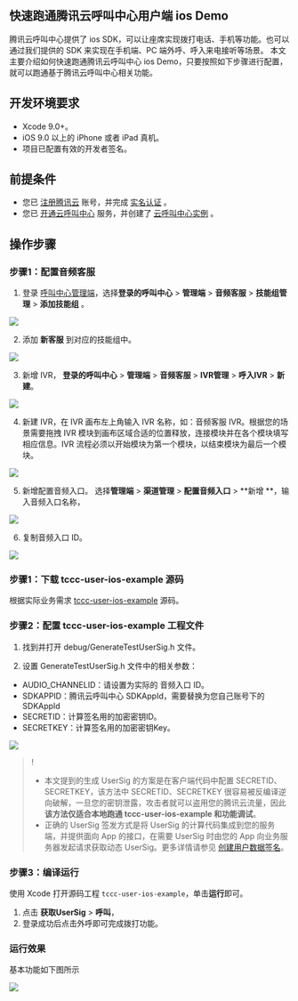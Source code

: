 ## 快速跑通腾讯云呼叫中心用户端 ios Demo

腾讯云呼叫中心提供了 ios SDK，可以让座席实现拨打电话、手机等功能。也可以通过我们提供的 SDK 来实现在手机端、PC 端外呼、呼入来电接听等场景。
本文主要介绍如何快速跑通腾讯云呼叫中心 ios Demo，只要按照如下步骤进行配置，就可以跑通基于腾讯云呼叫中心相关功能。

## 开发环境要求

- Xcode 9.0+。 
- iOS 9.0 以上的 iPhone 或者 iPad 真机。
- 项目已配置有效的开发者签名。

## 前提条件

- 您已 [注册腾讯云](https://cloud.tencent.com/document/product/378/17985) 账号，并完成 [实名认证](https://cloud.tencent.com/document/product/378/3629) 。
- 您已 [开通云呼叫中心](https://cloud.tencent.com/document/product/679/48028#.E6.AD.A5.E9.AA.A41.EF.BC.9A.E5.87.86.E5.A4.87.E5.B7.A5.E4.BD.9C) 服务，并创建了 [云呼叫中心实例](https://cloud.tencent.com/document/product/679/48028#.E6.AD.A5.E9.AA.A42.EF.BC.9A.E5.88.9B.E5.BB.BA.E4.BA.91.E5.91.BC.E5.8F.AB.E4.B8.AD.E5.BF.83.E5.AE.9E.E4.BE.8B) 。


## 操作步骤
[](id:step1)
### 步骤1：配置音频客服
1. 登录 [呼叫中心管理端](https://tccc.qcloud.com/login)，选择**登录的呼叫中心** > **管理端** > **音频客服** > **技能组管理** > **添加技能组** 。

![](https://qcloudimg.tencent-cloud.cn/image/document/fae6c3b42347a16a06f0dda49dfc0f48.png)

2. 添加 **新客服** 到对应的技能组中。

![](https://qcloudimg.tencent-cloud.cn/image/document/09f724109a6e89aa5d645725d8fa7440.png)

3. 新增 IVR， **登录的呼叫中心** > **管理端** > **音频客服** > **IVR管理** > **呼入IVR** > **新建**。

![](https://qcloudimg.tencent-cloud.cn/image/document/ac2d7643f2be4c01d9cd8de03a981db4.png)

4. 新建 IVR，在 IVR 画布左上角输入 IVR 名称，如：音频客服 IVR。根据您的场景需要拖拽 IVR 模块到画布区域合适的位置释放，连接模块并在各个模块填写相应信息。IVR 流程必须以开始模块为第一个模块，以结束模块为最后一个模块。

![](https://qcloudimg.tencent-cloud.cn/image/document/d05ee5a7c6d0cbaa8f747f48f1d92597.png)

5. 新增配置音频入口。 选择**管理端** > **渠道管理** > **配置音频入口** > **新增 **，输入音频入口名称，

![](https://qcloudimg.tencent-cloud.cn/image/document/fd65a7d5f1e2ce995ab908c28f70a761.png)

6. 复制音频入口 ID。

![](https://qcloudimg.tencent-cloud.cn/image/document/e69f60d860d3e98da2d827e19766d0b5.png)

[](id:step2)
### 步骤1：下载 tccc-user-ios-example 源码
  根据实际业务需求 [tccc-user-ios-example](https://github.com/TencentCloud/tccc-user-ios-example) 源码。

[](id:step2)
### 步骤2：配置 tccc-user-ios-example 工程文件
1. 找到并打开 debug/GenerateTestUserSig.h 文件。

2. 设置 GenerateTestUserSig.h 文件中的相关参数：
<ul>
  <li/>AUDIO_CHANNELID：请设置为实际的 音频入口 ID。
  <li/>SDKAPPID：腾讯云呼叫中心 SDKAppId，需要替换为您自己账号下的 SDKAppId
	<li/>SECRETID：计算签名用的加密密钥ID。
  <li/>SECRETKEY：计算签名用的加密密钥Key。
</ul>

![](https://qcloudimg.tencent-cloud.cn/raw/2b7ae51a5ccf4ab52f9106a935cd08d1.png)

>!
>- 本文提到的生成 UserSig 的方案是在客户端代码中配置 SECRETID、SECRETKEY，该方法中 SECRETID、SECRETKEY 很容易被反编译逆向破解，一旦您的密钥泄露，攻击者就可以盗用您的腾讯云流量，因此**该方法仅适合本地跑通 tccc-user-ios-example 和功能调试**。
>- 正确的 UserSig 签发方式是将 UserSig 的计算代码集成到您的服务端，并提供面向 App 的接口，在需要 UserSig 时由您的 App 向业务服务器发起请求获取动态 UserSig。更多详情请参见 [创建用户数据签名](https://cloud.tencent.com/document/product/679/58260)。


### 步骤3：编译运行
  使用 Xcode 打开源码工程 `tccc-user-ios-example`，单击**运行**即可。

1. 点击 **获取UserSig** > **呼叫**，
2. 登录成功后点击外呼即可完成拨打功能。


### 运行效果

基本功能如下图所示

![](https://qcloudimg.tencent-cloud.cn/raw/feb6ac8f9ebaf0756fee1601a33fa38e.png)


